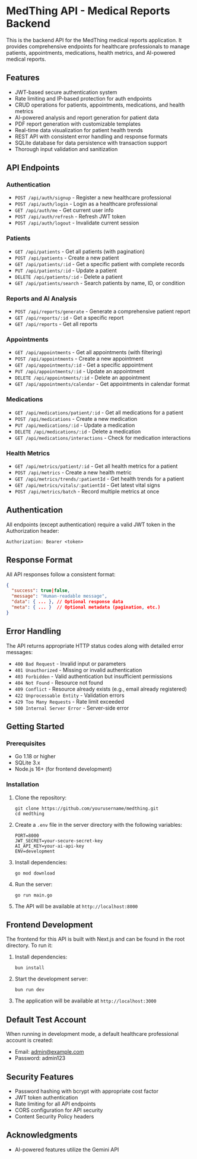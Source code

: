 # MedThing API - Medical Reports Backend

This is the backend API for the MedThing medical reports application. It provides comprehensive endpoints for healthcare professionals to manage patients, appointments, medications, health metrics, and AI-powered medical reports.

## Features

- JWT-based secure authentication system 
- Rate limiting and IP-based protection for auth endpoints
- CRUD operations for patients, appointments, medications, and health metrics
- AI-powered analysis and report generation for patient data
- PDF report generation with customizable templates
- Real-time data visualization for patient health trends
- REST API with consistent error handling and response formats
- SQLite database for data persistence with transaction support
- Thorough input validation and sanitization

## API Endpoints

### Authentication

- `POST /api/auth/signup` - Register a new healthcare professional
- `POST /api/auth/login` - Login as a healthcare professional
- `GET /api/auth/me` - Get current user info
- `POST /api/auth/refresh` - Refresh JWT token
- `POST /api/auth/logout` - Invalidate current session

### Patients

- `GET /api/patients` - Get all patients (with pagination)
- `POST /api/patients` - Create a new patient
- `GET /api/patients/:id` - Get a specific patient with complete records
- `PUT /api/patients/:id` - Update a patient
- `DELETE /api/patients/:id` - Delete a patient
- `GET /api/patients/search` - Search patients by name, ID, or condition

### Reports and AI Analysis

- `POST /api/reports/generate` - Generate a comprehensive patient report
- `GET /api/reports/:id` - Get a specific report
- `GET /api/reports` - Get all reports

### Appointments

- `GET /api/appointments` - Get all appointments (with filtering)
- `POST /api/appointments` - Create a new appointment
- `GET /api/appointments/:id` - Get a specific appointment
- `PUT /api/appointments/:id` - Update an appointment
- `DELETE /api/appointments/:id` - Delete an appointment
- `GET /api/appointments/calendar` - Get appointments in calendar format

### Medications

- `GET /api/medications/patient/:id` - Get all medications for a patient
- `POST /api/medications` - Create a new medication
- `PUT /api/medications/:id` - Update a medication
- `DELETE /api/medications/:id` - Delete a medication
- `GET /api/medications/interactions` - Check for medication interactions

### Health Metrics

- `GET /api/metrics/patient/:id` - Get all health metrics for a patient
- `POST /api/metrics` - Create a new health metric
- `GET /api/metrics/trends/:patientId` - Get health trends for a patient
- `GET /api/metrics/vitals/:patientId` - Get latest vital signs
- `POST /api/metrics/batch` - Record multiple metrics at once

## Authentication

All endpoints (except authentication) require a valid JWT token in the Authorization header:

```
Authorization: Bearer <token>
```

## Response Format

All API responses follow a consistent format:

```json
{
  "success": true|false,
  "message": "Human-readable message",
  "data": { ... }, // Optional response data
  "meta": { ... }  // Optional metadata (pagination, etc.)
}
```

## Error Handling

The API returns appropriate HTTP status codes along with detailed error messages:

- `400 Bad Request` - Invalid input or parameters
- `401 Unauthorized` - Missing or invalid authentication
- `403 Forbidden` - Valid authentication but insufficient permissions
- `404 Not Found` - Resource not found
- `409 Conflict` - Resource already exists (e.g., email already registered)
- `422 Unprocessable Entity` - Validation errors
- `429 Too Many Requests` - Rate limit exceeded
- `500 Internal Server Error` - Server-side error

## Getting Started

### Prerequisites

- Go 1.18 or higher
- SQLite 3.x
- Node.js 16+ (for frontend development)

### Installation

1. Clone the repository:
   ```
   git clone https://github.com/yourusername/medthing.git
   cd medthing
   ```

2. Create a `.env` file in the server directory with the following variables:
   ```
   PORT=8000
   JWT_SECRET=your-secure-secret-key
   AI_API_KEY=your-ai-api-key
   ENV=development
   ```

   <!-- DB_PATH=./data/medthing.db
   RATE_LIMIT=100
   CORS_ORIGIN=http://localhost:3000
   AI_API_KEY=your-ai-api-key -->

3. Install dependencies:
   ```
   go mod download
   ```

5. Run the server:
   ```
   go run main.go
   ```

6. The API will be available at `http://localhost:8000`

## Frontend Development

The frontend for this API is built with Next.js and can be found in the root directory. To run it:

1. Install dependencies:
   ```
   bun install
   ```

2. Start the development server:
   ```
   bun run dev
   ```

3. The application will be available at `http://localhost:3000`

## Default Test Account

When running in development mode, a default healthcare professional account is created:

- Email: admin@example.com
- Password: admin123

## Security Features

- Password hashing with bcrypt with appropriate cost factor
- JWT token authentication
- Rate limiting for all API endpoints
- CORS configuration for API security
- Content Security Policy headers

## Acknowledgments

- AI-powered features utilize the Gemini API